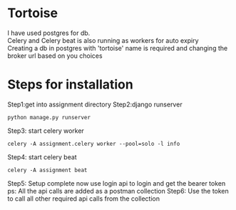 # Tortoise

I have used postgres for db.
<br />
Celery and Celery beat is also running as workers for auto expiry
<br />
Creating a db in postgres with 'tortoise' name is required and changing the broker url based on you choices
<br />
# Steps for installation

Step1:get into assignment directory
Step2:django runserver
```
python manage.py runserver
```
Step3: start celery worker
```
celery -A assignment.celery worker --pool=solo -l info
```
Step4: start celery beat
```
celery -A assignment beat
```
Step5: Setup complete now use login api to login and get the bearer token
  ps: All the api calls are added as a postman collection 
Step6: Use the token to call all other required api calls from the collection

